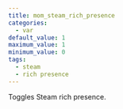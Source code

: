```yaml
---
title: mom_steam_rich_presence
categories:
  - var
default_value: 1
maximum_value: 1
minimum_value: 0
tags:
  - steam
  - rich presence
---
```


Toggles Steam rich presence.
